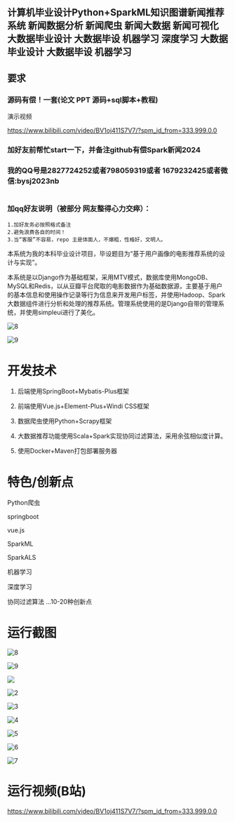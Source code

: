 ## 计算机毕业设计Python+SparkML知识图谱新闻推荐系统 新闻数据分析 新闻爬虫 新闻大数据 新闻可视化 大数据毕业设计 大数据毕设 机器学习 深度学习 大数据毕业设计 大数据毕设 机器学习 

## 要求
### 源码有偿！一套(论文 PPT 源码+sql脚本+教程)

演示视频

https://www.bilibili.com/video/BV1oj411S7V7/?spm_id_from=333.999.0.0

### 
### 加好友前帮忙start一下，并备注github有偿Spark新闻2024
### 我的QQ号是2827724252或者798059319或者 1679232425或者微信:bysj2023nb

# 

### 加qq好友说明（被部分 网友整得心力交瘁）：
    1.加好友务必按照格式备注
    2.避免浪费各自的时间！
    3.当“客服”不容易，repo 主是体面人，不爆粗，性格好，文明人。

本系统为我的本科毕业设计项目，毕设题目为“基于用户画像的电影推荐系统的设计与实现”。

本系统是以Django作为基础框架，采用MTV模式，数据库使用MongoDB、MySQL和Redis，以从豆瓣平台爬取的电影数据作为基础数据源，主要基于用户的基本信息和使用操作记录等行为信息来开发用户标签，并使用Hadoop、Spark大数据组件进行分析和处理的推荐系统。管理系统使用的是Django自带的管理系统，并使用simpleui进行了美化。

![8](jiagou.png)

![9](mokuai.png)

# 开发技术
1. 后端使用SpringBoot+Mybatis-Plus框架

2. 前端使用Vue.js+Element-Plus+Windi CSS框架

3. 数据爬虫使用Python+Scrapy框架

4. 大数据推荐功能使用Scala+Spark实现协同过滤算法，采用余弦相似度计算。

5. 使用Docker+Maven打包部署服务器


# 特色/创新点
Python爬虫

springboot

vue.js

SparkML

SparkALS

机器学习

深度学习

协同过滤算法
...10-20种创新点




# 运行截图


![8](8.png)

![9](9.png)




![](1.png)

![2](2.png)

![3](3.png)

![4](4.png)

![5](5.png)

![6](6.png)



![7](7.png)




# 运行视频(B站)


https://www.bilibili.com/video/BV1oj411S7V7/?spm_id_from=333.999.0.0


